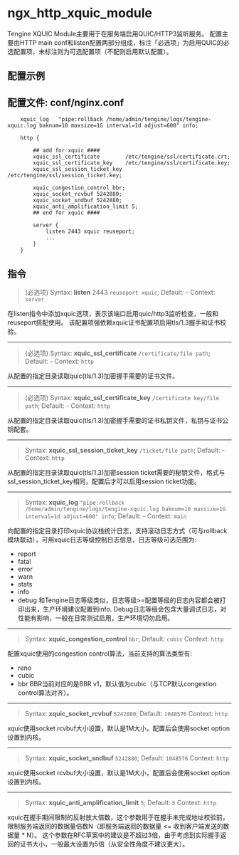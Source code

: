 # ngx_http_xquic_module

Tengine XQUIC Module主要用于在服务端启用QUIC/HTTP3监听服务。
配置主要由HTTP main conf和listen配置两部分组成，标注「必选项」为启用QUIC的必选配置项，未标注则为可选配置项（不配则启用默认配置）。

## 配置示例

配置文件: conf/nginx.conf
---

```
    xquic_log   "pipe:rollback /home/admin/tengine/logs/tengine-xquic.log baknum=10 maxsize=1G interval=1d adjust=600" info;

    http {

        ## add for xquic ####
        xquic_ssl_certificate        /etc/tengine/ssl/certificate.crt;
        xquic_ssl_certificate_key    /etc/tengine/ssl/certificate.key;
        xquic_ssl_session_ticket_key /etc/tengine/ssl/session_ticket.key;

        xquic_congestion_control bbr;
        xquic_socket_rcvbuf 5242880;
        xquic_socket_sndbuf 5242880;
        xquic_anti_amplification_limit 5;
        ## end for xquic ####

        server {
            listen 2443 xquic reuseport;
            ...
        }
    }
```

## 指令

> (必选项)
> Syntax: **listen** 2443 `reuseport xquic`;
> Default: -
> Context: `server`

在listen指令中添加xquic选项，表示该端口启用quic/http3监听检查，一般和reuseport搭配使用。
该配置项强依赖xquic证书配置项启用tls/1.3握手和证书校验。

---

> (必选项)
> Syntax: **xquic_ssl_certificate** `/certificate/file path`;
> Default: -
> Context: `http`

从配置的指定目录读取quic(tls/1.3)加密握手需要的证书文件。

---

> (必选项)
> Syntax: **xquic_ssl_certificate_key** `/certificate key/file path`;
> Default: -
> Context: `http`

从配置的指定目录读取quic(tls/1.3)加密握手需要的证书私钥文件，私钥与证书公钥配套。

---

> Syntax: **xquic_ssl_session_ticket_key** `/ticket/file path`;
> Default: -
> Context: `http`

从配置的指定目录读取quic(tls/1.3)加密session ticket需要的秘钥文件，格式与ssl_session_ticket_key相同，配置后才可以启用session ticket功能。

---

> Syntax: **xquic_log** `"pipe:rollback /home/admin/tengine/logs/tengine-xquic.log baknum=10 maxsize=1G interval=1d adjust=600" info`;
> Default: -
> Context: `main`

向配置的指定目录打印xquic协议栈统计日志，支持滚动日志方式（可与rollback模块联动），可用xquic日志等级控制日志信息，日志等级可选范围为:
* report
* fatal
* error
* warn
* stats
* info
* debug
和Tengine日志等级类似，日志等级>=配置等级的日志内容都会被打印出来，生产环境建议配置到info. 
Debug日志等级会包含大量调试日志，对性能有影响，一般在日常测试启用，生产环境切勿启用。

---

> Syntax: **xquic_congestion_control** `bbr`;
> Default: `cubic`
> Context: `http`

配置xquic使用的congestion control算法，当前支持的算法类型有:
* reno
* cubic
* bbr
BBR当前对应的是BBR v1，默认值为cubic（与TCP默认congestion control算法对齐）。

---

> Syntax: **xquic_socket_rcvbuf** `5242880`;
> Default: `1048576`
> Context: `http`

xquic使用socket rcvbuf大小设置，默认是1M大小，配置后会使用socket option设置到内核。

---

> Syntax: **xquic_socket_sndbuf** `5242880`;
> Default: `1048576`
> Context: `http`

xquic使用socket rcvbuf大小设置，默认是1M大小，配置后会使用socket option设置到内核。

---

> Syntax: **xquic_anti_amplification_limit** `5`;
> Default: `5`
> Context: `http`

xquic在握手期间限制的反射放大倍数，这个参数用于在握手未完成地址校验前，限制服务端返回的数据量倍数N（即服务端返回的数据量 <= 收到客户端发送的数据量 * N）。
这个参数在RFC草案中的建议是不超过3倍，由于考虑到实际握手返回的证书大小，一般最大设置为5倍（从安全性角度不建议更大）。
